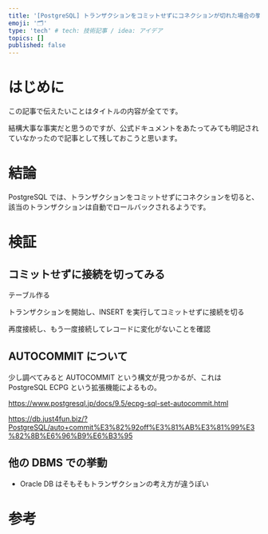 ```yaml
---
title: '[PostgreSQL] トランザクションをコミットせずにコネクションが切れた場合の挙動'
emoji: '🗂'
type: 'tech' # tech: 技術記事 / idea: アイデア
topics: []
published: false
---
```


# はじめに

この記事で伝えたいことはタイトルの内容が全てです。

結構大事な事実だと思うのですが、公式ドキュメントをあたってみても明記されていなかったので記事として残しておこうと思います。

# 結論

PostgreSQL では、トランザクションをコミットせずにコネクションを切ると、該当のトランザクションは自動でロールバックされるようです。

# 検証

## コミットせずに接続を切ってみる

テーブル作る

トランザクションを開始し、INSERT を実行してコミットせずに接続を切る

再度接続し、もう一度接続してレコードに変化がないことを確認

## AUTOCOMMIT について

少し調べてみると AUTOCOMMIT という構文が見つかるが、これは PostgreSQL ECPG という拡張機能によるもの。

https://www.postgresql.jp/docs/9.5/ecpg-sql-set-autocommit.html

https://db.just4fun.biz/?PostgreSQL/auto+commit%E3%82%92off%E3%81%AB%E3%81%99%E3%82%8B%E6%96%B9%E6%B3%95

## 他の DBMS での挙動

- Oracle DB はそもそもトランザクションの考え方が違うぽい

# 参考
